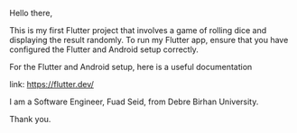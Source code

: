 Hello there,

This is my first Flutter project that involves a game of rolling dice and displaying the result randomly. To run my Flutter app, ensure that you have configured the Flutter and Android setup correctly.

For the Flutter and Android setup, here is a useful documentation

link: https://flutter.dev/

I am a Software Engineer, Fuad Seid, from Debre Birhan University.

Thank you.
